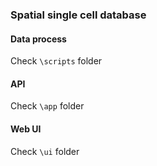 ### Spatial single cell database

#### Data process

Check `\scripts` folder

#### API

Check `\app` folder

#### Web UI

Check `\ui` folder